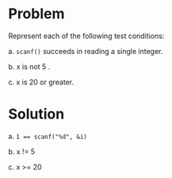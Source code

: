 # Problem
Represent each of the following test conditions:

 a. `scanf()` succeeds in reading a single integer.

 b. x is not 5 .

 c. x is 20 or greater. 

# Solution

a. `1 == scanf("%d", &i)`

b. x != 5

c. x >= 20
